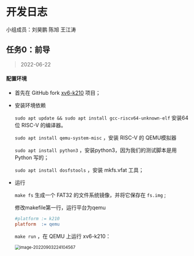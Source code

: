 # 开发日志

小组成员：刘昊鹏 陈旭 王江涛

## 任务0：前导

> 2022-06-22

#### 配置环境

- 首先在 GitHub fork [xv6-k210](https://github.com/abrasumente233/xv6-k210) 项目；

- 安装环境依赖

  `sudo apt update && sudo apt install gcc-riscv64-unknown-elf` 安装64位 RISC-V 的编译器。

  `sudo apt install qemu-system-misc` ，安装 RISC-V 的 QEMU模拟器

  `sudo apt install python3` ，安装python3，因为我们的测试脚本是用 Python 写的；

  `sudo apt install dosfstools` ，安装 mkfs.vfat 工具；

- 运行

  `make fs` 生成一个 FAT32 的文件系统镜像，并将它保存在 `fs.img` ;

  修改makefile第一行，运行平台为qemu

  ```makefile
  #platform	:= k210
  platform	:= qemu
  ```

  `make run` ，在 QEMU 上运行 xv6-k210：

  <img src="D:\大三下\小学期\AprocessViewerForxv6\figs\image-20220903224104567.png" alt="image-20220903224104567" style="zoom:80%;" />

  
  
  

